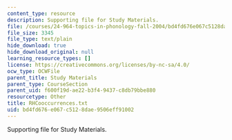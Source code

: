 ```yaml
---
content_type: resource
description: Supporting file for Study Materials.
file: /courses/24-964-topics-in-phonology-fall-2004/bd4fd676e067c5128dae9506eff91002_RHCooccurrences.txt
file_size: 3345
file_type: text/plain
hide_download: true
hide_download_original: null
learning_resource_types: []
license: https://creativecommons.org/licenses/by-nc-sa/4.0/
ocw_type: OCWFile
parent_title: Study Materials
parent_type: CourseSection
parent_uid: f600f19d-ae22-b3f4-9437-c8db79bbe880
resourcetype: Other
title: RHCooccurrences.txt
uid: bd4fd676-e067-c512-8dae-9506eff91002
---
```

Supporting file for Study Materials.